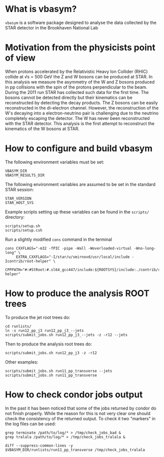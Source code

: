 
What is vbasym?
===============

`vbasym` is a software package designed to analyse the data collected by the
STAR detector in the Brookhaven National Lab


Motivation from the physicists point of view
============================================

When protons accelerated by the Relativistic Heavy Ion Collider (RHIC) collide
at &radic;s = 500 GeV the Z and W bosons can be produced at STAR. In this
analysis we measure the asymmetry of the W and Z bosons produced in pp
collisions with the spin of the protons perpendicular to the beam. During the
2011 run STAR has collected such data for the first time. The bosons cannot be
detected directly but their kinematics can be reconstructed by detecting the
decay products. The Z bosons can be easily reconstructed in the di-electron
channel. However, the reconstruction of the W's decaying into a
electron-neutrino pair is challenging due to the neutrino completely escaping
the detector. The W has never been reconstructed with the STAR detector. This
analysis is the first attempt to reconstruct the kinematics of the W bosons at
STAR. 


How to configure and build vbasym
=================================

The following environment variables must be set:

    VBASYM_DIR
    VBASYM_RESULTS_DIR

The following environment variables are assumed to be set in the standard STAR session:

    STAR_VERSION
    STAR_HOST_SYS

Example scripts setting up these variables can be found in the `scripts/`
directory:

    scripts/setup.sh
    scripts/setup.csh

Run a slightly modified `cons` command in the terminal

    cons CXXFLAGS="-m32 -fPIC -pipe -Wall -Woverloaded-virtual -Wno-long-long" \
         EXTRA_CXXFLAGS="-I/star/u/smirnovd/usr/local/include -Icontrib/root-helper" \
         CPPPATH="#:#StRoot:#.sl64_gcc447/include:${ROOTSYS}/include:./contrib/root-helper"


How to produce the analysis ROOT trees
======================================

To produce the jet root trees do:

    cd runlists/
    ln -s run12_pp_j3 run12_pp_j3_--jets
    scripts/submit_jobs.sh run12_pp_j3_--jets -z -r12 --jets

Then to produce the analysis root trees do:

    scripts/submit_jobs.sh run12_pp_j3 -z -r12

Other examples:

    scripts/submit_jobs.sh run11_pp_transverse --jets
    scripts/submit_jobs.sh run11_pp_transverse


How to check condor jobs output
===============================

In the past it has been noticed that some of the jobs returned by condor do not
finish properly. While the reason for this is not very clear one should check
the consistency of the returned output. To check it two "markers" in the log
files can be used:

    grep terminate /path/to/log/* > /tmp/check_jobs_bad &
    grep tralala /path/to/log/* > /tmp/check_jobs_tralala &

    diff --suppress-common-lines -y $VBASYM_DIR/runlists/run11_pp_transverse /tmp/check_jobs_tralala


